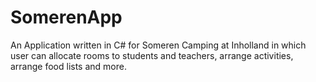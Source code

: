 # SomerenApp
An Application written in C# for Someren Camping at Inholland in which user can allocate rooms to students and teachers, arrange activities, arrange food lists and more.
